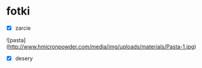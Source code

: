 # fotki
- [x] zarcie

 ![pasta] (http://www.hmicronpowder.com/media/img/uploads/materials/Pasta-1.jpg)
 - [x] desery

